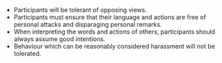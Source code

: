 *    Participants will be tolerant of opposing views.
*    Participants must ensure that their language and actions are free of personal attacks and disparaging personal remarks.
*    When interpreting the words and actions of others, participants should always assume good intentions.
*    Behaviour which can be reasonably considered harassment will not be tolerated.
